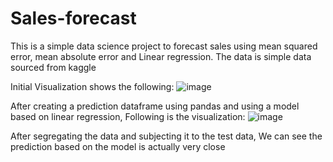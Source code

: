 # Sales-forecast

This is a simple data science project to forecast sales using mean squared error, mean absolute error and Linear regression.
The data is simple data sourced from kaggle

Initial Visualization shows the following:
![image](https://github.com/Siddhantrao/Sales-forecast/assets/24964631/c2985d54-9b09-452b-bdeb-8f0b0047fab5)

After creating a prediction dataframe using pandas and using a model based on linear regression, Following is the visualization:
![image](https://github.com/Siddhantrao/Sales-forecast/assets/24964631/cbbf7b86-c637-4245-ae51-d0e1c9bcd1d2)

After segregating the data and subjecting it to the test data, We can see the prediction based on the model is actually very close
